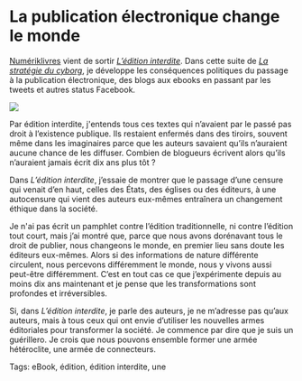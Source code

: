 # La publication électronique change le monde

[Numériklivres](http://comprendrelelivrenumerique.com) vient de sortir [*L’édition interdite*](http://librairie.immateriel.fr/fr/ebook/9782923858043/l-%C3%A9dition-interdite). Dans cette suite de [*La stratégie du cyborg*](/la-strategie-du-cyborg/), je développe les conséquences politiques du passage à la publication électronique, des blogs aux ebooks en passant par les tweets et autres status Facebook.

![](https://tcrouzet.com/images_tc/2011/03/essaicoveredinterdite_v31-248x350.jpg)

Par édition interdite, j'entends tous ces textes qui n’avaient par le passé pas droit à l’existence publique. Ils restaient enfermés dans des tiroirs, souvent même dans les imaginaires parce que les auteurs savaient qu’ils n’auraient aucune chance de les diffuser. Combien de blogueurs écrivent alors qu’ils n’auraient jamais écrit dix ans plus tôt ?

Dans *L’édition interdite*, j’essaie de montrer que le passage d’une censure qui venait d’en haut, celles des États, des églises ou des éditeurs, à une autocensure qui vient des auteurs eux-mêmes entraînera un changement éthique dans la société.

Je n'ai pas écrit un pamphlet contre l’édition traditionnelle, ni contre l’édition tout court, mais j’ai montré que, parce que nous avons dorénavant tous le droit de publier, nous changeons le monde, en premier lieu sans doute les éditeurs eux-mêmes. Alors si des informations de nature différente circulent, nous percevons différemment le monde, nous y vivons aussi peut-être différemment. C’est en tout cas ce que j’expérimente depuis au moins dix ans maintenant et je pense que les transformations sont profondes et irréversibles.

Si, dans *L’édition interdite*, je parle des auteurs, je ne m’adresse pas qu’aux auteurs, mais à tous ceux qui ont envie d’utiliser les nouvelles armes éditoriales pour transformer la société. Je commence par dire que je suis un guérillero. Je crois que nous pouvons ensemble former une armée hétéroclite, une armée de connecteurs.

Tags: eBook, édition, édition interdite, une